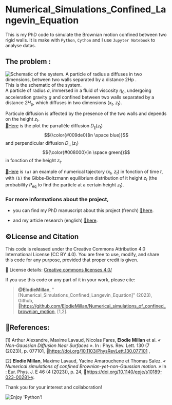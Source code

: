 # Numerical_Simulations_Confined_Langevin_Equation

This is my PhD code to simulate the Brownian motion confined between two rigid walls.
It is make with `Python`, `Cython` and I use `Jupyter Notebook` to analyse datas.

## The problem :
![Schematic of the system. A particle of radius *a* diffuses in two dimensions, between two walls separated by a distance *2H*<sub>p </sub>.](https://media.springernature.com/lw685/springer-static/image/art%3A10.1140%2Fepje%2Fs10189-023-00281-y/MediaObjects/10189_2023_281_Figa_HTML.png?as=webp) \
This is the schematic of the system. \
A particle of radius *a*, immersed in a fluid of viscosity *η*<sub>0</sub>, undergoing acceleration gravity *g* and confined between two walls separated by a distance *2H*<sub>p</sub>, which diffuses in two dimensions (*x<sub>t</sub>, z<sub>t</sub>*).

Particule diffusion is affected by the presence of the two walls and depends on the height *z*<sub>t</sub>. \
[🔗Here](Double_Walls_Overdamped_Langevin_Python/Diffusion.pdf) is the plot the parrallèle diffusion *D*<sub>∥</sub>(*z*<sub>t</sub>) $${\color{#009de0}(in \space blue)}$$ and perpendicular diffusion *D*<sub>⊥</sub>(*z*<sub>t</sub>) $${\color{#008000}(in \space green)}$$ in fonction of the height *z*<sub>t</sub>.

[🔗Here](Optimisations/Figures/Traj_Peq.pdf) is `(a)` an example of numerical tajectory (*x<sub>t</sub>, z<sub>t</sub>*) in fonction of time *t*, with `(b)` the Gibbs-Boltzmann equilibrium distribution of it height *z<sub>t</sub>* (the probability *P*<sub>eq</sub> to find the particle at a certain height *z*<sub>t</sub>).

### For more informations about the project, 
- you can find my PhD manuscript about this project (french) [🔗here]([Optimisations/Figures/Traj_Peq.pdf](https://theses.hal.science/tel-04583730)).

- and my article research (english) [🔗here](https://link.springer.com/article/10.1140/epje/s10189-023-00281-y).

## ©️License and Citation
This code is released under the Creative Commons Attribution 4.0 International License (CC BY 4.0).
You are free to use, modify, and share this code for any purpose, provided that proper credit is given.

🔗 License details: [Creative commons licenses 4.0/](https://creativecommons.org/licenses/by/4.0/)

If you use this code or any part of it in your work, please cite:

> **@ElodieMillan**, "[Numerical_Simulations_Confined_Langevin_Equation]" (2023), Github, 🔗https://github.com/ElodieMillan/Numerical_simulations_of_confined_brownian_motion, [1,2].

## 📰References: 
[1] Arthur Alexandre, Maxime Lavaud, Nicolas Fares, **Elodie Millan** et al. _« Non-Gaussian Diffusion
Near Surfaces »_. In : Phys. Rev. Lett. 130 (7 (2023)), p. 077101, 🔗https://doi.org/10.1103/PhysRevLett.130.077101 ,

[2] **Elodie Millan**, Maxime Lavaud, Yacine Amarouchene et Thomas Salez. _« Numerical simulations of
confined Brownian-yet-non-Gaussian motion. »_ In : Eur. Phys. J. E 46 (4 (2023)), p. 24, 🔗https://doi.org/10.1140/epje/s10189-023-00281-y.

Thank you for your interest and collaboration!

![Enjoy 'Python'!](https://myoctocat.com/assets/images/base-octocat.svg)
